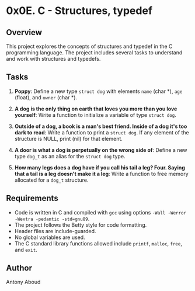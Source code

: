 # 0x0E. C - Structures, typedef

## Overview

This project explores the concepts of structures and typedef in the C programming language. The project includes several tasks to understand and work with structures and typedefs.

## Tasks

1. **Poppy**: Define a new type `struct dog` with elements `name` (char *), `age` (float), and `owner` (char *).

2. **A dog is the only thing on earth that loves you more than you love yourself**: Write a function to initialize a variable of type `struct dog`.

3. **Outside of a dog, a book is a man's best friend. Inside of a dog it's too dark to read**: Write a function to print a `struct dog`. If any element of the structure is NULL, print (nil) for that element.

4. **A door is what a dog is perpetually on the wrong side of**: Define a new type `dog_t` as an alias for the `struct dog` type.

5. **How many legs does a dog have if you call his tail a leg? Four. Saying that a tail is a leg doesn't make it a leg**: Write a function to free memory allocated for a `dog_t` structure.

## Requirements

- Code is written in C and compiled with `gcc` using options `-Wall -Werror -Wextra -pedantic -std=gnu89`.
- The project follows the Betty style for code formatting.
- Header files are include-guarded.
- No global variables are used.
- The C standard library functions allowed include `printf`, `malloc`, `free`, and `exit`.

## Author

Antony Aboud